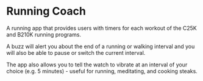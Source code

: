Running Coach
=============
A running app that provides users with timers for each workout of the C25K and B210K running programs.

A buzz will alert you about the end of a running or walking interval and you will also be able to pause or switch the current interval.

The app also allows you to tell the watch to vibrate at an interval of your choice (e.g. 5 minutes) - useful for running, meditating, and cooking steaks.
